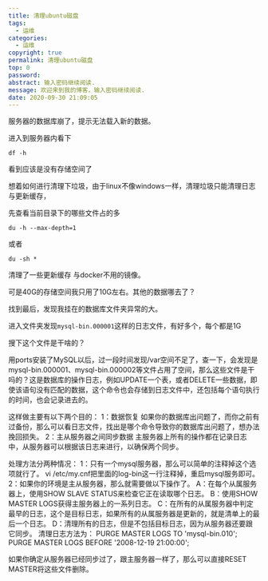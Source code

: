 ```yaml
---
title: 清理ubuntu磁盘
tags:
  - 运维
categories:
  - 运维
copyright: true
permalink: 清理ubuntu磁盘
top: 0
password: 
abstract: 输入密码继续阅读.
message: 欢迎来到我的博客，输入密码继续阅读.
date: 2020-09-30 21:09:05
---
```

服务器的数据库崩了，提示无法载入新的数据。


进入到服务器内看下
```
df -h
```
看到应该是没有存储空间了


想着如何进行清理下垃圾，由于linux不像windows一样，清理垃圾只能清理日志与更新缓存，


先查看当前目录下的哪些文件占的多
```
du -h --max-depth=1
```
或者
``` 
du -sh *
```

清理了一些更新缓存 与docker不用的镜像。

可是40G的存储空间我只用了10G左右。其他的数据哪去了？

找到最后，发现我挂在的数据库文件夹异常的大。

进入文件夹发现`mysql-bin.000001`这样的日志文件，有好多个，每个都是1G


搜下这个文件是干啥的？


用ports安装了MySQL以后，过一段时间发现/var空间不足了，查一下，会发现是mysql-bin.000001、mysql-bin.000002等文件占用了空间，那么这些文件是干吗的？这是数据库的操作日志，例如UPDATE一个表，或者DELETE一些数据，即使该语句没有匹配的数据，这个命令也会存储到日志文件中，还包括每个语句执行的时间，也会记录进去的。

这样做主要有以下两个目的：
1：数据恢复
如果你的数据库出问题了，而你之前有过备份，那么可以看日志文件，找出是哪个命令导致你的数据库出问题了，想办法挽回损失。
2：主从服务器之间同步数据
主服务器上所有的操作都在记录日志中，从服务器可以根据该日志来进行，以确保两个同步。

处理方法分两种情况：
1：只有一个mysql服务器，那么可以简单的注释掉这个选项就行了。
vi /etc/my.cnf把里面的log-bin这一行注释掉，重启mysql服务即可。
2：如果你的环境是主从服务器，那么就需要做以下操作了。
A：在每个从属服务器上，使用SHOW SLAVE STATUS来检查它正在读取哪个日志。
B：使用SHOW MASTER LOGS获得主服务器上的一系列日志。
C：在所有的从属服务器中判定最早的日志，这个是目标日志，如果所有的从属服务器是更新的，就是清单上的最后一个日志。
D：清理所有的日志，但是不包括目标日志，因为从服务器还要跟它同步。
清理日志方法为：
PURGE MASTER LOGS TO 'mysql-bin.010';
PURGE MASTER LOGS BEFORE '2008-12-19 21:00:00';

如果你确定从服务器已经同步过了，跟主服务器一样了，那么可以直接RESET MASTER将这些文件删除。







